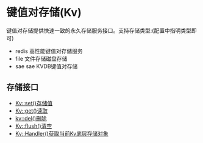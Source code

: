 键值对存储(Kv)
================

键值对存储提供快速一致的永久存储服务接口。支持存储类型:(配置中指明类型即可)
* redis 高性能键值对存储服务
* file  文件存储磁盘存储
* sae   sae KVDB键值对存储

存储接口
----------------
* [Kv::set()存储值](#set)
* [Kv::get()读取](#get)
* [kv::del()删除](#del)
* [Kv::flush()清空](#flush)
* [Kv::Handler()获取当前Kv底层存储对象](#handler)


